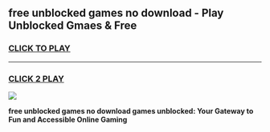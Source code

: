 
## free unblocked games no download - Play Unblocked Gmaes & Free
<h3>
<a href="https://premium.freeplayer.one?title=free_unblocked_games_no_download&ref=19F">CLICK TO PLAY</a></h3>
<hr>

<h3>
<a href="https://premium.freeplayer.one?title=free_unblocked_games_no_download&ref=19F">CLICK 2 PLAY</a>
  
</h3>

<a href="https://premium.freeplayer.one?title=free_unblocked_games_no_download&ref=19F/"><img src="https://clearcache.store/games.png"></a>


**free unblocked games no download games unblocked: Your Gateway to Fun and Accessible Online Gaming**
